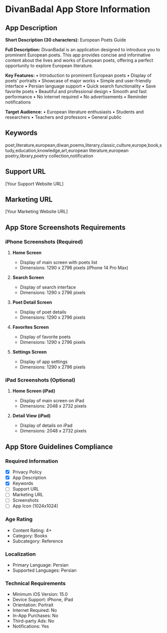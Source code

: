 # DivanBadal App Store Information

## App Description

**Short Description (30 characters):**
European Poets Guide

**Full Description:**
DivanBadal is an application designed to introduce you to prominent European poets. This app provides concise and informative content about the lives and works of European poets, offering a perfect opportunity to explore European literature.

**Key Features:**
• Introduction to prominent European poets
• Display of poets' portraits
• Showcase of major works
• Simple and user-friendly interface
• Persian language support
• Quick search functionality
• Save favorite poets
• Beautiful and professional design
• Smooth and fast performance
• No internet required
• No advertisements
• Reminder notifications

**Target Audience:**
• European literature enthusiasts
• Students and researchers
• Teachers and professors
• General public

## Keywords
poet,literature,european,diwan,poems,literary,classic,culture,europe,book,study,education,knowledge,art,european literature,european poetry,library,poetry collection,notification

## Support URL
[Your Support Website URL]

## Marketing URL
[Your Marketing Website URL]

## App Store Screenshots Requirements

### iPhone Screenshots (Required)
1. **Home Screen**
   - Display of main screen with poets list
   - Dimensions: 1290 x 2796 pixels (iPhone 14 Pro Max)

2. **Search Screen**
   - Display of search interface
   - Dimensions: 1290 x 2796 pixels

3. **Poet Detail Screen**
   - Display of poet details
   - Dimensions: 1290 x 2796 pixels

4. **Favorites Screen**
   - Display of favorite poets
   - Dimensions: 1290 x 2796 pixels

5. **Settings Screen**
   - Display of app settings
   - Dimensions: 1290 x 2796 pixels

### iPad Screenshots (Optional)
1. **Home Screen (iPad)**
   - Display of main screen on iPad
   - Dimensions: 2048 x 2732 pixels

2. **Detail View (iPad)**
   - Display of details on iPad
   - Dimensions: 2048 x 2732 pixels

## App Store Guidelines Compliance

### Required Information
- [x] Privacy Policy
- [x] App Description
- [x] Keywords
- [ ] Support URL
- [ ] Marketing URL
- [ ] Screenshots
- [ ] App Icon (1024x1024)

### Age Rating
- Content Rating: 4+
- Category: Books
- Subcategory: Reference

### Localization
- Primary Language: Persian
- Supported Languages: Persian

### Technical Requirements
- Minimum iOS Version: 15.0
- Device Support: iPhone, iPad
- Orientation: Portrait
- Internet Required: No
- In-App Purchases: No
- Third-party Ads: No
- Notifications: Yes 